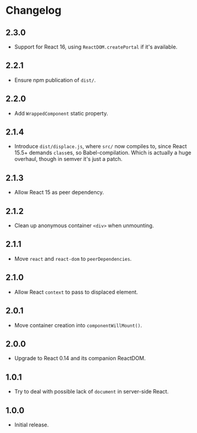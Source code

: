 # Changelog

## 2.3.0

- Support for React 16, using `ReactDOM.createPortal` if it's available.

## 2.2.1

- Ensure npm publication of `dist/`.

## 2.2.0

- Add `WrappedComponent` static property.

## 2.1.4

- Introduce `dist/displace.js`, where `src/` now compiles to, since React 15.5+ demands `class`es, so Babel-compilation.
  Which is actually a huge overhaul, though in semver it's just a patch.

## 2.1.3

- Allow React 15 as peer dependency.

## 2.1.2

- Clean up anonymous container `<div>` when unmounting.

## 2.1.1

- Move `react` and `react-dom` to `peerDependencies`.

## 2.1.0

- Allow React `context` to pass to displaced element.

## 2.0.1

- Move container creation into `componentWillMount()`.

## 2.0.0

- Upgrade to React 0.14 and its companion ReactDOM.

## 1.0.1

- Try to deal with possible lack of `document` in server-side React.

## 1.0.0

- Initial release.
